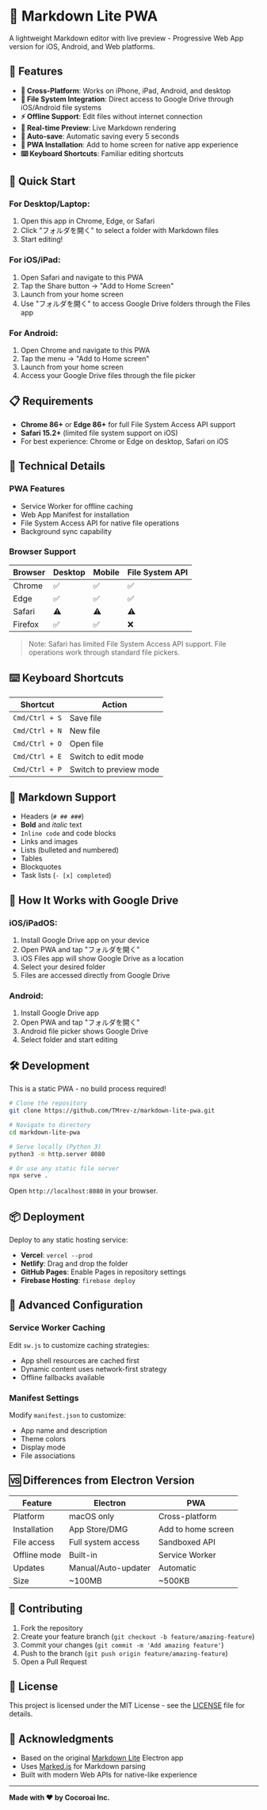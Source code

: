 # 📱 Markdown Lite PWA

A lightweight Markdown editor with live preview - Progressive Web App version for iOS, Android, and Web platforms.

## 🚀 Features

- **📱 Cross-Platform**: Works on iPhone, iPad, Android, and desktop
- **📂 File System Integration**: Direct access to Google Drive through iOS/Android file systems
- **⚡ Offline Support**: Edit files without internet connection
- **🔄 Real-time Preview**: Live Markdown rendering
- **💾 Auto-save**: Automatic saving every 5 seconds
- **📲 PWA Installation**: Add to home screen for native app experience
- **⌨️ Keyboard Shortcuts**: Familiar editing shortcuts

## 🎯 Quick Start

### For Desktop/Laptop:
1. Open this app in Chrome, Edge, or Safari
2. Click "フォルダを開く" to select a folder with Markdown files
3. Start editing!

### For iOS/iPad:
1. Open Safari and navigate to this PWA
2. Tap the Share button → "Add to Home Screen"
3. Launch from your home screen
4. Use "フォルダを開く" to access Google Drive folders through the Files app

### For Android:
1. Open Chrome and navigate to this PWA
2. Tap the menu → "Add to Home screen"
3. Launch from your home screen
4. Access your Google Drive files through the file picker

## 📋 Requirements

- **Chrome 86+** or **Edge 86+** for full File System Access API support
- **Safari 15.2+** (limited file system support on iOS)
- For best experience: Chrome or Edge on desktop, Safari on iOS

## 🔧 Technical Details

### PWA Features
- Service Worker for offline caching
- Web App Manifest for installation
- File System Access API for native file operations
- Background sync capability

### Browser Support
| Browser | Desktop | Mobile | File System API |
|---------|---------|---------|----------------|
| Chrome | ✅ | ✅ | ✅ |
| Edge | ✅ | ✅ | ✅ |
| Safari | ⚠️ | ⚠️ | ⚠️ |
| Firefox | ✅ | ✅ | ❌ |

> Note: Safari has limited File System Access API support. File operations work through standard file pickers.

## ⌨️ Keyboard Shortcuts

| Shortcut | Action |
|----------|--------|
| `Cmd/Ctrl + S` | Save file |
| `Cmd/Ctrl + N` | New file |
| `Cmd/Ctrl + O` | Open file |
| `Cmd/Ctrl + E` | Switch to edit mode |
| `Cmd/Ctrl + P` | Switch to preview mode |

## 🎨 Markdown Support

- Headers (`# ## ###`)
- **Bold** and *italic* text
- `Inline code` and code blocks
- Links and images
- Lists (bulleted and numbered)
- Tables
- Blockquotes
- Task lists (`- [x] completed`)

## 🔄 How It Works with Google Drive

### iOS/iPadOS:
1. Install Google Drive app on your device
2. Open PWA and tap "フォルダを開く"
3. iOS Files app will show Google Drive as a location
4. Select your desired folder
5. Files are accessed directly from Google Drive

### Android:
1. Install Google Drive app
2. Open PWA and tap "フォルダを開く"  
3. Android file picker shows Google Drive
4. Select folder and start editing

## 🛠 Development

This is a static PWA - no build process required!

```bash
# Clone the repository
git clone https://github.com/TMrev-z/markdown-lite-pwa.git

# Navigate to directory
cd markdown-lite-pwa

# Serve locally (Python 3)
python3 -m http.server 8080

# Or use any static file server
npx serve .
```

Open `http://localhost:8080` in your browser.

## 📦 Deployment

Deploy to any static hosting service:
- **Vercel**: `vercel --prod`
- **Netlify**: Drag and drop the folder
- **GitHub Pages**: Enable Pages in repository settings
- **Firebase Hosting**: `firebase deploy`

## 🔧 Advanced Configuration

### Service Worker Caching
Edit `sw.js` to customize caching strategies:
- App shell resources are cached first
- Dynamic content uses network-first strategy
- Offline fallbacks available

### Manifest Settings
Modify `manifest.json` to customize:
- App name and description
- Theme colors
- Display mode
- File associations

## 🆚 Differences from Electron Version

| Feature | Electron | PWA |
|---------|----------|-----|
| Platform | macOS only | Cross-platform |
| Installation | App Store/DMG | Add to home screen |
| File access | Full system access | Sandboxed API |
| Offline mode | Built-in | Service Worker |
| Updates | Manual/Auto-updater | Automatic |
| Size | ~100MB | ~500KB |

## 🤝 Contributing

1. Fork the repository
2. Create your feature branch (`git checkout -b feature/amazing-feature`)
3. Commit your changes (`git commit -m 'Add amazing feature'`)
4. Push to the branch (`git push origin feature/amazing-feature`)
5. Open a Pull Request

## 📄 License

This project is licensed under the MIT License - see the [LICENSE](LICENSE) file for details.

## 🙏 Acknowledgments

- Based on the original [Markdown Lite](https://github.com/TMrev-z/markdown-lite) Electron app
- Uses [Marked.js](https://marked.js.org/) for Markdown parsing
- Built with modern Web APIs for native-like experience

---

**Made with ❤️ by Cocoroai Inc.**